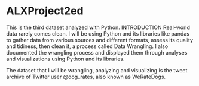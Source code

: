 # ALXProject2ed
This is the third dataset analyzed with Python. 
INTRODUCTION
Real-world data rarely comes clean. I will be using Python and its libraries like pandas to gather data from various sources and different formats, assess its quality and tidiness, then clean it, a process called Data Wrangling. I also documented the wrangling process and displayed them through analyses and visualizations using Python and its libraries.

The dataset that I will be wrangling, analyzing and visualizing is the tweet archive of Twitter user @dog_rates, also known as WeRateDogs.
